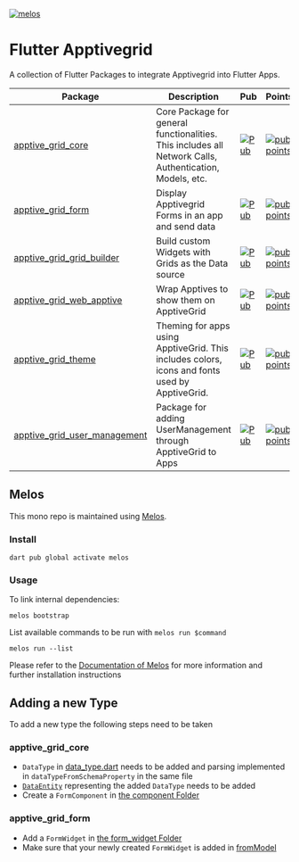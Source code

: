 [![melos](https://img.shields.io/badge/maintained%20with-melos-f700ff.svg?style=plastic)](https://github.com/invertase/melos)
# Flutter Apptivegrid #

A collection of Flutter Packages to integrate Apptivegrid into Flutter Apps.

| Package                                                         | Description                                                                                             | Pub                                                                                                                               | Points                                                                                                                               | Popularity                                                                                                                         | Likes                                                                                                                    |
|-----------------------------------------------------------------|---------------------------------------------------------------------------------------------------------|-----------------------------------------------------------------------------------------------------------------------------------|--------------------------------------------------------------------------------------------------------------------------------------|------------------------------------------------------------------------------------------------------------------------------------|--------------------------------------------------------------------------------------------------------------------------|
| [apptive_grid_core](packages/apptive_grid_core)                 | Core Package for general functionalities. This includes all Network Calls, Authentication, Models, etc. | [![Pub](https://img.shields.io/pub/v/apptive_grid_core.svg)](https://pub.dartlang.org/packages/apptive_grid_core)                 | [![pub points](https://badges.bar/apptive_grid_core/pub%20points)](https://pub.dev/packages/apptive_grid_core/score)                 | [![popularity](https://badges.bar/apptive_grid_core/popularity)](https://pub.dev/packages/apptive_grid_core/score)                 | [![likes](https://badges.bar/apptive_grid_core/likes)](https://pub.dev/packages/apptive_grid_core/score)                 |
| [apptive_grid_form](packages/apptive_grid_form)                 | Display Apptivegrid Forms in an app and send data                                                       | [![Pub](https://img.shields.io/pub/v/apptive_grid_form.svg)](https://pub.dartlang.org/packages/apptive_grid_form)                 | [![pub points](https://badges.bar/apptive_grid_form/pub%20points)](https://pub.dev/packages/apptive_grid_form/score)                 | [![popularity](https://badges.bar/apptive_grid_form/popularity)](https://pub.dev/packages/apptive_grid_form/score)                 | [![likes](https://badges.bar/apptive_grid_form/likes)](https://pub.dev/packages/apptive_grid_form/score)                 |
| [apptive_grid_grid_builder](packages/apptive_grid_grid_builder) | Build custom Widgets with Grids as the Data source                                                      | [![Pub](https://img.shields.io/pub/v/apptive_grid_grid_builder.svg)](https://pub.dartlang.org/packages/apptive_grid_grid_builder) | [![pub points](https://badges.bar/apptive_grid_grid_builder/pub%20points)](https://pub.dev/packages/apptive_grid_grid_builder/score) | [![popularity](https://badges.bar/apptive_grid_grid_builder/popularity)](https://pub.dev/packages/apptive_grid_grid_builder/score) | [![likes](https://badges.bar/apptive_grid_grid_builder/likes)](https://pub.dev/packages/apptive_grid_grid_builder/score) |
| [apptive_grid_web_apptive](packages/apptive_grid_web_apptive)   | Wrap Apptives to show them on ApptiveGrid                                                               | [![Pub](https://img.shields.io/pub/v/apptive_grid_web_apptive.svg)](https://pub.dartlang.org/packages/apptive_grid_web_apptive)   | [![pub points](https://badges.bar/apptive_grid_web_apptive/pub%20points)](https://pub.dev/packages/apptive_grid_web_apptive/score)   | [![popularity](https://badges.bar/apptive_grid_web_apptive/popularity)](https://pub.dev/packages/apptive_grid_web_apptive/score)   | [![likes](https://badges.bar/apptive_grid_web_apptive/likes)](https://pub.dev/packages/apptive_grid_web_apptive/score)   |
| [apptive_grid_theme](packages/apptive_grid_theme)               | Theming for apps using ApptiveGrid. This includes colors, icons and fonts used by ApptiveGrid.          | [![Pub](https://img.shields.io/pub/v/apptive_grid_theme.svg)](https://pub.dartlang.org/packages/apptive_grid_theme)               | [![pub points](https://badges.bar/apptive_grid_theme/pub%20points)](https://pub.dev/packages/apptive_grid_theme/score)               | [![popularity](https://badges.bar/apptive_grid_theme/popularity)](https://pub.dev/packages/apptive_grid_theme/score)               | [![likes](https://badges.bar/apptive_grid_theme/likes)](https://pub.dev/packages/apptive_grid_theme/score)               |
| [apptive_grid_user_management](packages/apptive_grid_user_management)               | Package for adding UserManagement through ApptiveGrid to Apps                                           | [![Pub](https://img.shields.io/pub/v/apptive_grid_user_management.svg)](https://pub.dartlang.org/packages/apptive_grid_user_management)               | [![pub points](https://badges.bar/apptive_grid_user_management/pub%20points)](https://pub.dev/packages/apptive_grid_user_management/score)               | [![popularity](https://badges.bar/apptive_grid_user_management/popularity)](https://pub.dev/packages/apptive_grid_user_management/score)               | [![likes](https://badges.bar/apptive_grid_user_management/likes)](https://pub.dev/packages/apptive_grid_user_management/score)               |

## Melos

This mono repo is maintained using [Melos](https://github.com/invertase/melos). 
### Install
```
dart pub global activate melos
```
### Usage
To link internal dependencies:
```
melos bootstrap
```
List available commands to be run with `melos run $command`
```
melos run --list
```
Please refer to the [Documentation of Melos](https://docs.page/invertase/melos) for more information and further installation instructions

## Adding a new Type

To add a new type the following steps need to be taken

### apptive_grid_core

- `DataType` in [data_type.dart](packages/apptive_grid_core/lib/model/data_type.dart) needs to be added and parsing implemented in `dataTypeFromSchemaProperty` in the same file
- [`DataEntity`](packages/apptive_grid_core/lib/model/data_entity.dart) representing the added `DataType` needs to be added
- Create a `FormComponent` in [the component Folder](packages/apptive_grid_core/lib/model/form/component)


### apptive_grid_form
- Add a `FormWidget` in [the form_widget Folder](packages/apptive_grid_form/lib/widgets/form_widget)
- Make sure that your newly created `FormWidget` is added in [fromModel](packages/apptive_grid_form/lib/widgets/form_widget/form_widget.dart)